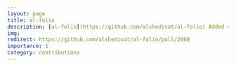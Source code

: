 ```yaml
---
layout: page
title: al-folio
description: [al-folio](https://github.com/alshedivat/al-folio) Added support for video blocks in bib entries 
img: 
redirect: https://github.com/alshedivat/al-folio/pull/2008
importance: 1
category: contributions
---
```

